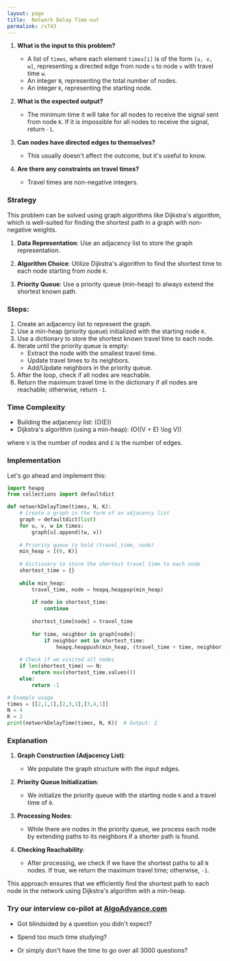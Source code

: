 ```yaml
---
layout: page
title:  Network Delay Time-out
permalink: /s743
---
```


1. **What is the input to this problem?**
   - A list of `times`, where each element `times[i]` is of the form `[u, v, w]`, representing a directed edge from node `u` to node `v` with travel time `w`.
   - An integer `N`, representing the total number of nodes.
   - An integer `K`, representing the starting node.

2. **What is the expected output?**
   - The minimum time it will take for all nodes to receive the signal sent from node `K`. If it is impossible for all nodes to receive the signal, return `-1`.

3. **Can nodes have directed edges to themselves?**
   - This usually doesn't affect the outcome, but it's useful to know.

4. **Are there any constraints on travel times?**
   - Travel times are non-negative integers.

### Strategy

This problem can be solved using graph algorithms like Dijkstra's algorithm, which is well-suited for finding the shortest path in a graph with non-negative weights.

1. **Data Representation**: Use an adjacency list to store the graph representation.

2. **Algorithm Choice**: Utilize Dijkstra's algorithm to find the shortest time to each node starting from node `K`.

3. **Priority Queue**: Use a priority queue (min-heap) to always extend the shortest known path.

### Steps:

1. Create an adjacency list to represent the graph.
2. Use a min-heap (priority queue) initialized with the starting node `K`.
3. Use a dictionary to store the shortest known travel time to each node.
4. Iterate until the priority queue is empty:
   - Extract the node with the smallest travel time.
   - Update travel times to its neighbors.
   - Add/Update neighbors in the priority queue.
5. After the loop, check if all nodes are reachable.
6. Return the maximum travel time in the dictionary if all nodes are reachable; otherwise, return `-1`.

### Time Complexity

- Building the adjacency list: \(O(E)\)
- Dijkstra's algorithm (using a min-heap): \(O((V + E) \log V)\)

where `V` is the number of nodes and `E` is the number of edges.

### Implementation

Let's go ahead and implement this:

```python
import heapq
from collections import defaultdict

def networkDelayTime(times, N, K):
    # Create a graph in the form of an adjacency list
    graph = defaultdict(list)
    for u, v, w in times:
        graph[u].append((w, v))
    
    # Priority queue to hold (travel_time, node)
    min_heap = [(0, K)]
    
    # Dictionary to store the shortest travel time to each node
    shortest_time = {}
    
    while min_heap:
        travel_time, node = heapq.heappop(min_heap)
        
        if node in shortest_time:
            continue
        
        shortest_time[node] = travel_time
        
        for time, neighbor in graph[node]:
            if neighbor not in shortest_time:
                heapq.heappush(min_heap, (travel_time + time, neighbor))
    
    # Check if we visited all nodes
    if len(shortest_time) == N:
        return max(shortest_time.values())
    else:
        return -1

# Example usage
times = [[2,1,1],[2,3,1],[3,4,1]]
N = 4
K = 2
print(networkDelayTime(times, N, K))  # Output: 2
```

### Explanation

1. **Graph Construction (Adjacency List)**:
   - We populate the graph structure with the input edges.

2. **Priority Queue Initialization**:
   - We initialize the priority queue with the starting node `K` and a travel time of `0`.

3. **Processing Nodes**:
   - While there are nodes in the priority queue, we process each node by extending paths to its neighbors if a shorter path is found.

4. **Checking Reachability**:
   - After processing, we check if we have the shortest paths to all `N` nodes. If true, we return the maximum travel time; otherwise, `-1`.

This approach ensures that we efficiently find the shortest path to each node in the network using Dijkstra's algorithm with a min-heap.


### Try our interview co-pilot at [AlgoAdvance.com](https://algoAdvance.com)

- Got blindsided by a question you didn't expect?

- Spend too much time studying?

- Or simply don't have the time to go over all 3000 questions?

